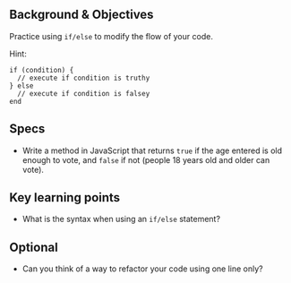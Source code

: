 ## Background & Objectives

Practice using `if/else` to modify the flow of your code.

Hint:

```node
if (condition) {
  // execute if condition is truthy
} else
  // execute if condition is falsey
end
```

## Specs

- Write a method in JavaScript that returns `true` if the age entered is old enough to vote, and `false` if not (people 18 years old and older can vote).

## Key learning points

- What is the syntax when using an `if/else` statement?

## Optional

- Can you think of a way to refactor your code using one line only?
